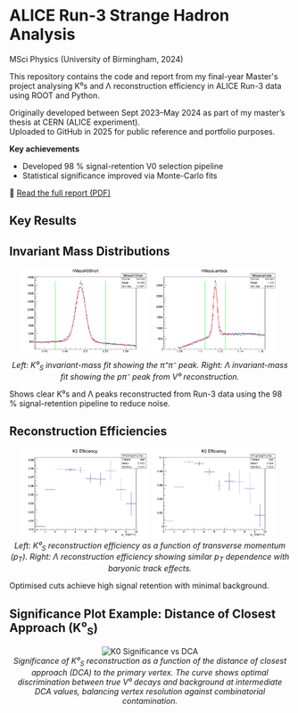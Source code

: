 # ALICE Run-3 Strange Hadron Analysis
MSci Physics (University of Birmingham, 2024)

This repository contains the code and report from my final-year Master's project analysing K⁰s and Λ reconstruction efficiency in ALICE Run-3 data using ROOT and Python.

Originally developed between Sept 2023–May 2024 as part of my master’s thesis at CERN (ALICE experiment).  
Uploaded to GitHub in 2025 for public reference and portfolio purposes.

**Key achievements**
- Developed 98 % signal-retention V0 selection pipeline
- Statistical significance improved via Monte-Carlo fits

📄 [Read the full report (PDF)](Masters_Final_Report_BarnabyHowells.pdf)

## Key Results

## Invariant Mass Distributions

<p align="center">
  <img src="plots/Mass_Plots/fitted_plot_K0_vlines.png" alt="K0 Invariant Mass" width="45%">
  <img src="plots/Mass_Plots/fitted_plot_Lambda_vlines.png" alt="Lambda Invariant Mass" width="45%"><br>
  <em>Left: K⁰<sub>S</sub> invariant-mass fit showing the π⁺π⁻ peak.  
  Right: Λ invariant-mass fit showing the pπ⁻ peak from V⁰ reconstruction.</em>
</p>

Shows clear K⁰s and Λ peaks reconstructed from Run-3 data using the 98 % signal-retention pipeline to reduce noise.

## Reconstruction Efficiencies

<p align="center"> 
  <img src="plots/Corrected_Spectra/K0_eff_10bins.png" alt="K0 Efficiency" width="45%">
  <img src="plots/Corrected_Spectra/Lambda_efficiency_10bins.png" alt="Lambda Efficiency" width="45%"><br>
  <em>Left: K⁰<sub>S</sub> reconstruction efficiency as a function of transverse momentum (p<sub>T</sub>).  
  Right: Λ reconstruction efficiency showing similar p<sub>T</sub> dependence with baryonic track effects.</em>
</p>

Optimised cuts achieve high signal retention with minimal background.

## Significance Plot Example: Distance of Closest Approach (K⁰<sub>S</sub>)

<p align="center">
  <img src="plots/Significance_Plots/DCApostoPV_K0_Significance.png" alt="K0 Significance vs DCA" width="60%"><br>
  <em>Significance of K⁰<sub>S</sub> reconstruction as a function of the distance of closest approach (DCA) to the primary vertex.  
  The curve shows optimal discrimination between true V⁰ decays and background at intermediate DCA values,  
  balancing vertex resolution against combinatorial contamination.</em>
</p>
